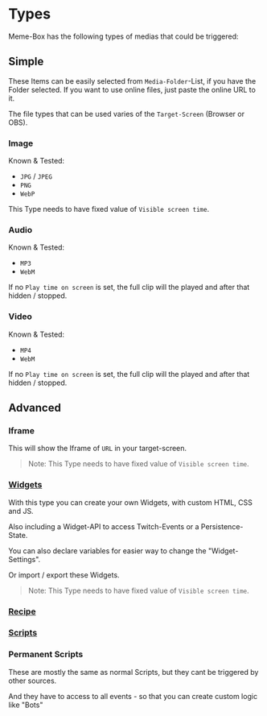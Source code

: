 # Types

Meme-Box has the following types of medias that could be triggered:

## Simple

These Items can be easily selected from `Media-Folder`-List, if you have the Folder selected. 
If you want to use online files, just paste the online URL to it.

The file types that can be used varies of the `Target-Screen` (Browser or OBS).

### Image

Known & Tested: 
- `JPG` / `JPEG`
- `PNG`
- `WebP`

This Type needs to have fixed value of `Visible screen time`.

### Audio

Known & Tested:
- `MP3`
- `WebM`

If no `Play time on screen` is set, the full clip will the played and after that hidden / stopped.

### Video

Known & Tested:
- `MP4`
- `WebM`

If no `Play time on screen` is set, the full clip will the played and after that hidden / stopped.

## Advanced

### Iframe

This will show the Iframe of `URL` in your target-screen.

> Note: This Type needs to have fixed value of `Visible screen time`.


### [Widgets](./widgets.md)

With this type you can create your own Widgets, with custom HTML, CSS and JS.

Also including a Widget-API to access Twitch-Events or a Persistence-State.

You can also  declare variables for easier way to change the "Widget-Settings".

Or import / export these Widgets.

> Note: This Type needs to have fixed value of `Visible screen time`.


### [Recipe](./recipe.md)

### [Scripts](./scripts.md)

### Permanent Scripts

These are mostly the same as normal Scripts, but they cant be triggered by other sources.

And they have to access to all events - so that you can create custom logic like "Bots"
